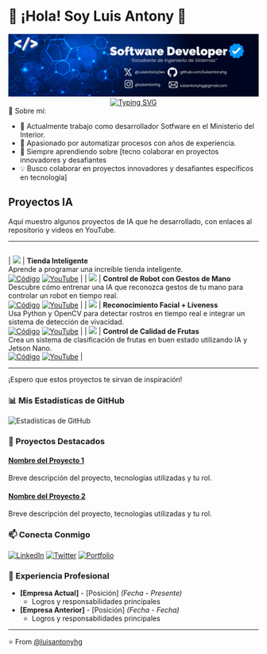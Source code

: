 # 👋 ¡Hola! Soy Luis Antony 🚀




<div align="center">
  <img src="./mibanner.jpeg" alt="vacio">
</div>
<div align="center">
  <a href="https://git.io/typing-svg">
    <img src="https://readme-typing-svg.demolab.com?font=Fira+Code&weight=600&size=28&duration=4000&pause=1000&color=36BCF7&center=true&vCenter=true&width=600&lines=Desarrollador+de+Software;Apasionado+por+la+Tecnolog%C3%ADa;Creando+Soluciones+Innovadoras;Siempre+Aprendiendo" alt="Typing SVG" />
  </a>
</div>
🚀 Sobre mí:

- 💼 Actualmente trabajo como desarrollador Sotfware en el Ministerio del Interior.
- 🌱 Apasionado por automatizar procesos con años de experiencia.
- 👯 Siempre aprendiendo sobre [tecno colaborar en proyectos innovadores y desafiantes
- 💡 Busco colaborar en proyectos innovadores y desafiantes específicos en tecnología]

## Proyectos IA

<!-- Puedes usar un título más grande o un texto introductorio aquí -->
Aquí muestro algunos proyectos de IA que he desarrollado, con enlaces al repositorio y videos en YouTube.

---

<!-- Estructura de tarjetas usando tablas en Markdown -->
|  |  |
| --- | --- |
| 
<img src="https://via.placeholder.com/300x180.png?text=Imagen+Proyecto+1" width="300px">  | 
**Tienda Inteligente**  
Aprende a programar una increíble tienda inteligente.  
[![Código](https://img.shields.io/badge/-CÓDIGO-green?style=flat-square)](TU_ENLACE_CODIGO) 
[![YouTube](https://img.shields.io/badge/-YouTube-red?style=flat-square)](TU_ENLACE_VIDEO) 
|
| 
<img src="https://via.placeholder.com/300x180.png?text=Imagen+Proyecto+2" width="300px">  | 
**Control de Robot con Gestos de Mano**  
Descubre cómo entrenar una IA que reconozca gestos de tu mano para controlar un robot en tiempo real.  
[![Código](https://img.shields.io/badge/-CÓDIGO-green?style=flat-square)](TU_ENLACE_CODIGO) 
[![YouTube](https://img.shields.io/badge/-YouTube-red?style=flat-square)](TU_ENLACE_VIDEO)
|
| 
<img src="https://via.placeholder.com/300x180.png?text=Imagen+Proyecto+3" width="300px">  | 
**Reconocimiento Facial + Liveness**  
Usa Python y OpenCV para detectar rostros en tiempo real e integrar un sistema de detección de vivacidad.  
[![Código](https://img.shields.io/badge/-CÓDIGO-green?style=flat-square)](TU_ENLACE_CODIGO) 
[![YouTube](https://img.shields.io/badge/-YouTube-red?style=flat-square)](TU_ENLACE_VIDEO)
|
| 
<img src="https://via.placeholder.com/300x180.png?text=Imagen+Proyecto+4" width="300px">  | 
**Control de Calidad de Frutas**  
Crea un sistema de clasificación de frutas en buen estado utilizando IA y Jetson Nano.  
[![Código](https://img.shields.io/badge/-CÓDIGO-green?style=flat-square)](TU_ENLACE_CODIGO) 
[![YouTube](https://img.shields.io/badge/-YouTube-red?style=flat-square)](TU_ENLACE_VIDEO)
|

---

<!-- Puedes cerrar con una frase o sección adicional -->
¡Espero que estos proyectos te sirvan de inspiración!


### 📊 Mis Estadísticas de GitHub

![Estadísticas de GitHub](https://github-readme-stats.vercel.app/api?username=luisantonyhg&show_icons=true&theme=radical)

### 🌟 Proyectos Destacados

#### [Nombre del Proyecto 1](link)
Breve descripción del proyecto, tecnologías utilizadas y tu rol.

#### [Nombre del Proyecto 2](link)
Breve descripción del proyecto, tecnologías utilizadas y tu rol.

### 📫 Conecta Conmigo

[![LinkedIn](https://img.shields.io/badge/-LinkedIn-0077B5?style=flat&logo=LinkedIn&logoColor=white)](TU_LINK_LINKEDIN)
[![Twitter](https://img.shields.io/badge/-Twitter-1DA1F2?style=flat&logo=Twitter&logoColor=white)](TU_LINK_TWITTER)
[![Portfolio](https://img.shields.io/badge/-Portfolio-000000?style=flat&logo=About.me&logoColor=white)](TU_LINK_PORTFOLIO)

### 💼 Experiencia Profesional

- **[Empresa Actual]** - [Posición] _(Fecha - Presente)_
  - Logros y responsabilidades principales
- **[Empresa Anterior]** - [Posición] _(Fecha - Fecha)_
  - Logros y responsabilidades principales

---
⭐️ From [@luisantonyhg](https://github.com/luisantonyhg)
